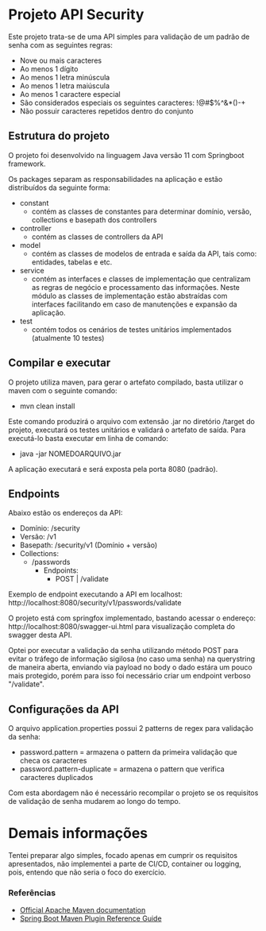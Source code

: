 # Projeto API Security
Este projeto trata-se de uma API simples para validação de um padrão de senha com as seguintes regras:
* Nove ou mais caracteres
* Ao menos 1 dígito
* Ao menos 1 letra minúscula
* Ao menos 1 letra maiúscula
* Ao menos 1 caractere especial
* São considerados especiais os seguintes caracteres: !@#$%^&*()-+
* Não possuir caracteres repetidos dentro do conjunto

## Estrutura do projeto
O projeto foi desenvolvido na linguagem Java versão 11 com Springboot framework.

Os packages separam as responsabilidades na aplicação e estão distribuídos da seguinte forma:
* constant
    * contém as classes de constantes para determinar domínio, versão, collections e basepath dos controllers
* controller
    * contém as classes de controllers da API
* model
    * contém as classes de modelos de entrada e saída da API, tais como: entidades, tabelas e etc.
* service
    * contém as interfaces e classes de implementação que centralizam as regras de negócio e processamento das informações. Neste módulo as classes de implementação estão abstraídas com interfaces facilitando em caso de manutenções e expansão da aplicação.
* test
    * contém todos os cenários de testes unitários implementados (atualmente 10 testes)

## Compilar e executar
O projeto utiliza maven, para gerar o artefato compilado, basta utilizar o maven com o seguinte comando:
* mvn clean install

Este comando produzirá o arquivo com extensão .jar no diretório /target do projeto, executará os testes unitários e validará o artefato de saída.
Para executá-lo basta executar em linha de comando:
* java -jar NOMEDOARQUIVO.jar

A aplicação executará e será exposta pela porta 8080 (padrão).

## Endpoints
Abaixo estão os endereços da API:
* Domínio: /security
* Versão: /v1
* Basepath: /security/v1 (Domínio + versão)
* Collections:
    * /passwords
        * Endpoints:
            * POST | /validate
    
Exemplo de endpoint executando a API em localhost: http://localhost:8080/security/v1/passwords/validate

O projeto está com springfox implementado, bastando acessar o endereço: http://localhost:8080/swagger-ui.html para visualização completa do swagger desta API.

Optei por executar a validação da senha utilizando método POST para evitar o tráfego de informação sigilosa (no caso uma senha) na querystring de maneira aberta, enviando via payload no body o dado estára um pouco mais protegido, porém para isso foi necessário criar um endpoint verboso "/validate".

## Configurações da API
O arquivo application.properties possui 2 patterns de regex para validação da senha:
* password.pattern = armazena o pattern da primeira validação que checa os caracteres
* password.pattern-duplicate = armazena o pattern que verifica caracteres duplicados

Com esta abordagem não é necessário recompilar o projeto se os requisitos de validação de senha mudarem ao longo do tempo.

# Demais informações
Tentei preparar algo simples, focado apenas em cumprir os requisitos apresentados, não implementei a parte de CI/CD, container ou logging, pois, entendo que não seria o foco do exercício.

### Referências

* [Official Apache Maven documentation](https://maven.apache.org/guides/index.html)
* [Spring Boot Maven Plugin Reference Guide](https://docs.spring.io/spring-boot/docs/2.4.4/maven-plugin/reference/html/)